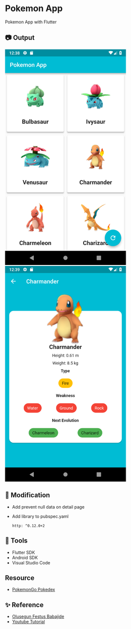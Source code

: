 # Pokemon App

Pokemon App with Flutter

## :camera: Output

<img src="screenshots/1.png" width="400"> <img src="screenshots/2.png" width="400">

## :hammer: Modification

- Add prevent null data on detail page
- Add library to pubspec.yaml

  ```text
  http: ^0.12.0+2
  ```

## :construction: Tools

- Flutter SDK
- Android SDK
- Visual Studio Code

## Resource

- [PokemonGo Pokedex](https://github.com/Biuni/PokemonGO-Pokedex/blob/master/pokedex.json)

## :sparkles: Reference

- [Olusegun Festus Babajide](https://github.com/JideGuru/Pokemon-App)
- [Youtube Tutorial](https://www.youtube.com/watch?v=yeXJqZCiwTQ)
